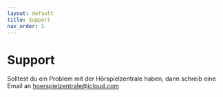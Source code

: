 ```yaml
---
layout: default
title: Support
nav_order: 1
---
```


# Support
Solltest du ein Problem mit der Hörspielzentrale haben, dann schreib eine Email an hoerspielzentrale@icloud.com
